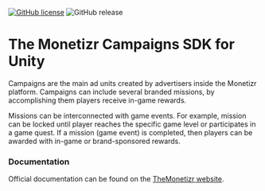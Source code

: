 [![GitHub license](https://img.shields.io/badge/license-MIT-lightgrey.svg)]()
![GitHub release](https://img.shields.io/badge/release-1.2.8-blue.svg)

# The Monetizr Campaigns SDK for Unity

Campaigns are the main ad units created by advertisers inside the Monetizr platform. Campaigns can include several branded missions, by accomplishing them players receive in-game rewards. 

Missions can be interconnected with game events. For example, mission can be locked until player reaches the specific game level or participates in a game quest. If a mission (game event) is completed, then players can be awarded with in-game or brand-sponsored rewards.

### Documentation
Official documentation can be found on the [TheMonetizr website](https://docs.themonetizr.com/docs/unity-campaigns-sdk-integration).
